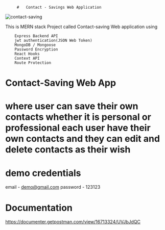 
         #   Contact - Savings Web Application

 ![contact-saving](https://user-images.githubusercontent.com/59472229/143678555-13812fc9-d77d-440b-b7bf-548e1fb3a0a0.jpg)


   This is MERN stack Project called Contact-saving Web application
        using
     
        Express Backend API
        jwt authentication(JSON Web Token)
        MongoDB / Mongoose
        Password Encryption
        React Hooks
        Context API
        Route Protection
        
    
    
  #  Contact-Saving Web App 
 #   where user can save their own contacts whether it is personal or professional each user have their own contacts and they can edit and delete contacts as their wish  
    
  # demo credentials
  email - demo@gmail.com
  password - 123123
  
  # Documentation
https://documenter.getpostman.com/view/16713324/UVJbJdQC
